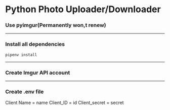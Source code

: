 # Python Photo Uploader/Downloader

### Use pyimgur(Permanently won,t renew)

----

### Install all dependencies
```bash
pipenv install
```

----

### Create Imgur API account

----

### Create .env file
Client Name = name
Client_ID = id
Client_secret = secret